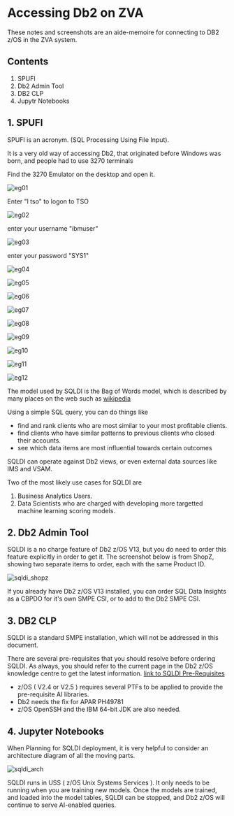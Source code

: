 # Accessing Db2 on ZVA

These notes and screenshots are an aide-memoire for connecting to DB2 z/OS in the ZVA system.


## Contents

1. SPUFI
2. Db2 Admin Tool
3. DB2 CLP
4. Jupytr Notebooks

## 1. SPUFI 

SPUFI is an acronym. (SQL Processing Using File Input).

It is a very old way of accessing Db2, that originated before Windows was born, and people had to use 3270 terminals

Find the 3270 Emulator on the desktop and open it.

![eg01](logonimages/eg01.JPG)

Enter "l tso" to logon to TSO

![eg02](logonimages/eg02.JPG)

enter your username "ibmuser"

![eg03](logonimages/eg03.JPG)

enter your password "SYS1"

![eg04](logonimages/eg04.JPG)

![eg05](logonimages/eg05.JPG)

![eg06](logonimages/eg06.JPG)

![eg07](logonimages/eg07.JPG)

![eg08](logonimages/eg08.JPG)

![eg09](logonimages/eg09.JPG)

![eg10](logonimages/eg10.JPG)

![eg11](logonimages/eg11.JPG)

![eg12](logonimages/eg12.JPG)


The model used by SQLDI is the Bag of Words model, which is described by many places on the web such as [wikipedia](https://en.wikipedia.org/wiki/Bag-of-words_model)

Using a simple SQL query, you can do things like
- find and rank clients who are most similar to your most profitable clients. 
- find clients who have similar patterns to previous clients who closed their accounts.
- see which data items are most influential towards certain outcomes

SQLDI can operate against Db2 views, or even external data sources like IMS and VSAM.

Two of the most likely use cases for SQLDI are
1. Business Analytics Users.
2. Data Scientists who are charged with developing more targetted machine learning scoring models.


## 2. Db2 Admin Tool

SQLDI is a no charge feature of Db2 z/OS V13, but you do need to order this feature explicitly in order to get it. The screenshot below is from ShopZ, showing two separate items to order, each with the same Product ID.

![sqldi_shopz](sqldiimages/sqldi_shopz.JPG)

If you already have Db2 z/OS V13 installed, you can order SQL Data Insights as a CBPDO for it's own SMPE CSI, or to add to the Db2 SMPE CSI.

## 3. DB2 CLP

SQLDI is a standard SMPE installation, which will not be addressed in this document.

There are several pre-requisites that you should resolve before ordering SQLDI. As always, you should refer to the current page in the Db2 z/OS knowledge centre to get the latest information. [link to SQLDI Pre-Requisites](https://www.ibm.com/docs/en/db2-for-zos/13?topic=di-preparing-sql-installation)

* z/OS ( V2.4 or V2.5 ) requires several PTFs to be applied to provide the pre-requisite AI libraries.
* Db2 needs the fix for APAR PH49781
* z/OS OpenSSH and the IBM 64-bit JDK are also needed.


## 4. Jupyter Notebooks

When Planning for SQLDI deployment, it is very helpful to consider an architecture diagram of all the moving parts.

![sqldi_arch](sqldiimages/sqldi_arch.JPG)

SQLDI runs in USS ( z/OS Unix Systems Services ). It only needs to be running when you are training new models. Once the models are trained, and loaded into the model tables, SQLDI can be stopped, and Db2 z/OS will continue to serve AI-enabled queries.
